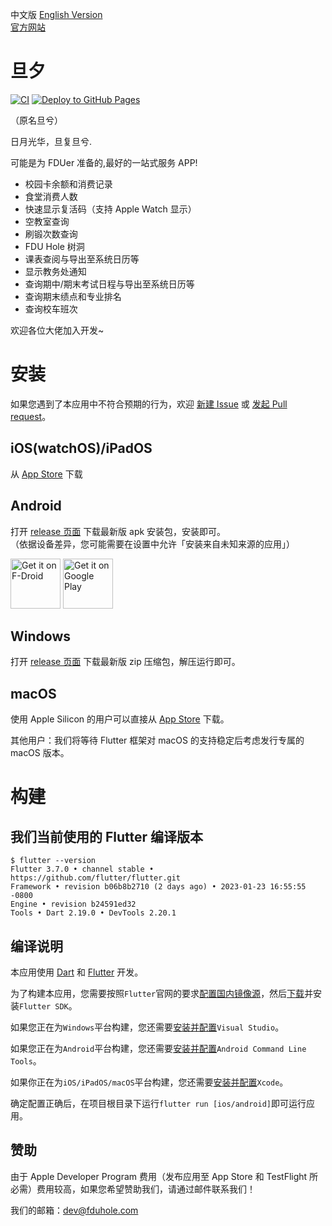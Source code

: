 中文版 [English Version](README_EN.md)  
[官方网站](https://danxi.fduhole.com)

[//]: # (# 暂停开发公告)

[//]: # ()

[//]: # (由于 Flutter 框架在开发中表现出越来越不适应我们需求的兼容性、稳定性和流畅性，旦夕开发组于 2022 年 7 月 20 日 正式决定弃用 Flutter 框架，转向 Android 和 iOS)

[//]: # (原生开发。)

[//]: # ()

[//]: # (现有仓库仅进行维护性更新。新的仓库可在 [这里（Android 端）]&#40;https://github.com/DanXi-Dev/DanXi-NG&#41;)

[//]: # (和 [这里（iOS 端，由于含有测试私钥，仓库尚未公开）]&#40;https://github.com/DanXi-Dev/DanXi-Swift&#41; 查看。)

# 旦夕

[![CI](https://github.com/DanXi-Dev/DanXi/actions/workflows/ci_ios.yml/badge.svg)](https://github.com/DanXi-Dev/DanXi/actions/workflows/ci_ios.yml)
[![Deploy to GitHub Pages](https://github.com/DanXi-Dev/DanXi/actions/workflows/deploy_to_gh-pages.yml/badge.svg)](https://github.com/DanXi-Dev/DanXi/actions/workflows/deploy_to_gh-pages.yml)

（原名旦兮）

日月光华，旦复旦兮.

可能是为 FDUer 准备的,最好的一站式服务 APP!  

- 校园卡余额和消费记录
- 食堂消费人数
- 快速显示复活码（支持 Apple Watch 显示）
- 空教室查询
- 刷锻次数查询
- FDU Hole 树洞
- 课表查阅与导出至系统日历等
- 显示教务处通知
- 查询期中/期末考试日程与导出至系统日历等
- 查询期末绩点和专业排名
- 查询校车班次

欢迎各位大佬加入开发~

# 安装
如果您遇到了本应用中不符合预期的行为，欢迎 [新建 Issue](https://github.com/DanXi-Dev/DanXi/issues/new/choose) 或 [发起 Pull request](https://github.com/DanXi-Dev/DanXi/compare)。

## iOS(watchOS)/iPadOS

从 [App Store](https://apps.apple.com/app/id1568629997) 下载

## Android
打开 [release 页面](https://github.com/DanXi-Dev/DanXi/releases/latest) 下载最新版 apk 安装包，安装即可。  
（依据设备差异，您可能需要在设置中允许「安装来自未知来源的应用」）

[<img src="https://fdroid.gitlab.io/artwork/badge/get-it-on.png"
     alt="Get it on F-Droid"
     height="80">](https://f-droid.org/packages/io.github.danxi_dev.dan_xi/)
[<img src="https://play.google.com/intl/en_us/badges/images/generic/en-play-badge.png"
     alt="Get it on Google Play"
     height="80">](https://play.google.com/store/apps/details?id=io.github.danxi_dev.dan_xi)

## Windows
打开 [release 页面](https://github.com/DanXi-Dev/DanXi/releases/latest) 下载最新版 zip 压缩包，解压运行即可。  

## macOS
使用 Apple Silicon 的用户可以直接从 [App Store](https://apps.apple.com/app/id1568629997) 下载。

其他用户：我们将等待 Flutter 框架对 macOS 的支持稳定后考虑发行专属的 macOS 版本。

# 构建
## 我们当前使用的 Flutter 编译版本

```shell script
$ flutter --version
Flutter 3.7.0 • channel stable • https://github.com/flutter/flutter.git
Framework • revision b06b8b2710 (2 days ago) • 2023-01-23 16:55:55 -0800
Engine • revision b24591ed32
Tools • Dart 2.19.0 • DevTools 2.20.1
```
## 编译说明
本应用使用 [Dart](https://dart.cn/) 和 [Flutter](https://flutter.cn/) 开发。  
  
为了构建本应用，您需要按照`Flutter`官网的要求[配置国内镜像源](https://flutter.cn/community/china)，然后[下载](https://flutter.cn/docs/get-started/install)并安装`Flutter SDK`。
  
如果您正在为`Windows`平台构建，您还需要[安装并配置](https://visualstudio.microsoft.com/zh-hans/downloads/)`Visual Studio`。  
  
如果您正在为`Android`平台构建，您还需要[安装并配置](https://developer.android.google.cn/studio)`Android Command Line Tools`。
   
如果你正在为`iOS/iPadOS/macOS`平台构建，您还需要[安装并配置](https://apps.apple.com/app/id497799835)`Xcode`。
  
确定配置正确后，在项目根目录下运行`flutter run [ios/android]`即可运行应用。

## 赞助
由于 Apple Developer Program 费用（发布应用至 App Store 和 TestFlight 所必需）费用较高，如果您希望赞助我们，请通过邮件联系我们！

我们的邮箱：[dev@fduhole.com](mailto:dev@fduhole.com)
